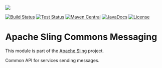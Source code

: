 [<img src="https://sling.apache.org/res/logos/sling.png"/>](https://sling.apache.org)

 [![Build Status](https://builds.apache.org/buildStatus/icon?job=Sling/sling-org-apache-sling-commons-messaging/master)](https://builds.apache.org/job/Sling/job/sling-org-apache-sling-commons-messaging/job/master) [![Test Status](https://img.shields.io/jenkins/t/https/builds.apache.org/job/Sling/job/sling-org-apache-sling-commons-messaging/job/master.svg)](https://builds.apache.org/job/Sling/job/sling-org-apache-sling-commons-messaging/job/master/test_results_analyzer/) [![Maven Central](https://maven-badges.herokuapp.com/maven-central/org.apache.sling/org.apache.sling.commons.messaging/badge.svg)](https://search.maven.org/#search%7Cga%7C1%7Cg%3A%22org.apache.sling%22%20a%3A%22org.apache.sling.commons.messaging%22) [![JavaDocs](https://www.javadoc.io/badge/org.apache.sling/org.apache.sling.commons.messaging.svg)](https://www.javadoc.io/doc/org.apache.sling/org.apache.sling.commons.messaging) [![License](https://img.shields.io/badge/License-Apache%202.0-blue.svg)](https://www.apache.org/licenses/LICENSE-2.0)

# Apache Sling Commons Messaging

This module is part of the [Apache Sling](https://sling.apache.org) project.

Common API for services sending message​s.
